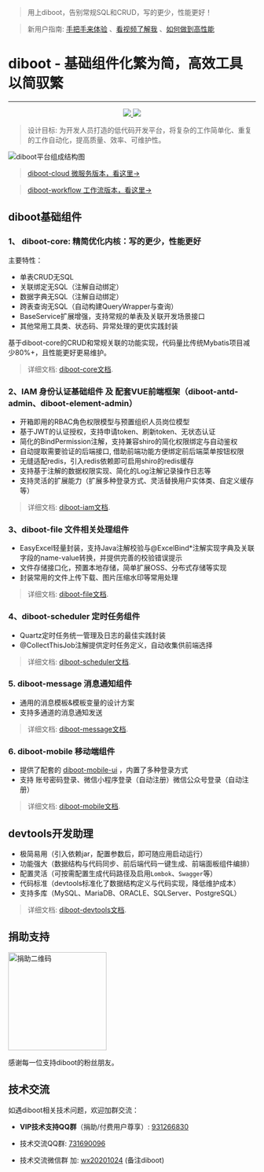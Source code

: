 > 用上diboot，告别常规SQL和CRUD，写的更少，性能更好！

> 新用户指南: [手把手来体验](https://www.diboot.com/guide/beginner/bootstrap.html) 、[看视频了解我](https://www.bilibili.com/video/BV17P4y1p7L4) 、[如何做到高性能](https://www.bilibili.com/video/BV1tL411p7CD)

# diboot - 基础组件化繁为简，高效工具以简驭繁
<hr>
<p align="center">
    <a href="http://www.apache.org/licenses/LICENSE-2.0.html" target="_blank">
        <img src="https://img.shields.io/hexpm/l/plug.svg">
    </a>
    <a href="https://mvnrepository.com/artifact/com.diboot" target="_blank">
        <img src="https://img.shields.io/maven-central/v/com.diboot/diboot-core-spring-boot-starter">
    </a>
</p>

> 设计目标: 为开发人员打造的低代码开发平台，将复杂的工作简单化、重复的工作自动化，提高质量、效率、可维护性。

![diboot平台组成结构图](https://www.diboot.com/structure.png)

> [diboot-cloud 微服务版本，看这里->](https://www.diboot.com/guide/diboot-cloud/introduce.html)

> [diboot-workflow 工作流版本，看这里->](https://www.diboot.com/guide/diboot-workflow/introduce.html)

## diboot基础组件
### 1、 diboot-core: 精简优化内核：写的更少，性能更好
主要特性：
* 单表CRUD无SQL
* 关联绑定无SQL（注解自动绑定）
* 数据字典无SQL（注解自动绑定）
* 跨表查询无SQL（自动构建QueryWrapper与查询）
* BaseService扩展增强，支持常规的单表及关联开发场景接口
* 其他常用工具类、状态码、异常处理的更优实践封装

基于diboot-core的CRUD和常规关联的功能实现，代码量比传统Mybatis项目减少80%+，且性能更好更易维护。
> 详细文档: [diboot-core文档](https://www.diboot.com/guide/diboot-core/introduce.html).

### 2、IAM 身份认证基础组件 及 配套VUE前端框架（diboot-antd-admin、diboot-element-admin）

* 开箱即用的RBAC角色权限模型与预置组织人员岗位模型
* 基于JWT的认证授权，支持申请token、刷新token、无状态认证
* 简化的BindPermission注解，支持兼容shiro的简化权限绑定与自动鉴权
* 自动提取需要验证的后端接口, 借助前端功能方便绑定前后端菜单按钮权限
* 无缝适配redis，引入redis依赖即可启用shiro的redis缓存
* 支持基于注解的数据权限实现、简化的Log注解记录操作日志等
* 支持灵活的扩展能力（扩展多种登录方式、灵活替换用户实体类、自定义缓存等）
> 详细文档: [diboot-iam文档](https://www.diboot.com/guide/diboot-iam/introduce.html).

### 3、diboot-file 文件相关处理组件

* EasyExcel轻量封装，支持Java注解校验与@ExcelBind*注解实现字典及关联字段的name-value转换，并提供完善的校验错误提示
* 文件存储接口化，预置本地存储，简单扩展OSS、分布式存储等实现
* 封装常用的文件上传下载、图片压缩水印等常用处理
> 详细文档: [diboot-file文档](https://www.diboot.com/guide/diboot-file/introduce.html).

### 4、diboot-scheduler 定时任务组件

* Quartz定时任务统一管理及日志的最佳实践封装
* @CollectThisJob注解提供定时任务定义，自动收集供前端选择
> 详细文档: [diboot-scheduler文档](https://www.diboot.com/guide/diboot-scheduler/introduce.html).

### 5. diboot-message 消息通知组件

* 通用的消息模板&模板变量的设计方案
* 支持多通道的消息通知发送
> 详细文档: [diboot-message文档](https://www.diboot.com/guide/diboot-message/introduce.html).

### 6. diboot-mobile 移动端组件

* 提供了配套的 [diboot-mobile-ui](https://gitee.com/dibo_software/diboot-mobile-ui) ，内置了多种登录方式
* 支持 账号密码登录、微信小程序登录（自动注册）微信公众号登录（自动注册）
> 详细文档: [diboot-mobile文档](https://www.diboot.com/guide/diboot-mobile/introduce.html).

## devtools开发助理
* 极简易用（引入依赖jar，配置参数后，即可随应用启动运行）
* 功能强大（数据结构与代码同步、前后端代码一键生成、前端面板组件编排）
* 配置灵活（可按需配置生成代码路径及启用`Lombok`、`Swagger`等）
* 代码标准（devtools标准化了数据结构定义与代码实现，降低维护成本）
* 支持多库（MySQL、MariaDB、ORACLE、SQLServer、PostgreSQL）

> 详细文档: [diboot-devtools文档](https://www.diboot.com/guide/diboot-devtools/introduce.html).

## 捐助支持
<img src="https://www.diboot.com/wechat_donate.png" width = "200" height = "200" alt="捐助二维码" align=center />

感谢每一位支持diboot的粉丝朋友。

## 技术交流
如遇diboot相关技术问题，欢迎加群交流：

* **VIP技术支持QQ群**（捐助/付费用户尊享）: [931266830]()

* 技术交流QQ群: [731690096]()

* 技术交流微信群 加: [wx20201024]() (备注diboot)
